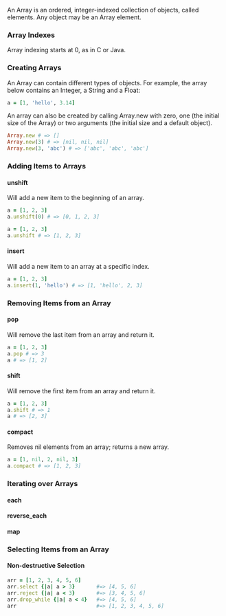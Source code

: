 An Array is an ordered, integer-indexed collection of objects, called elements. Any object may be an Array element.

### Array Indexes
Array indexing starts at 0, as in C or Java.

### Creating Arrays

An Array can contain different types of objects. For example, the array below contains an Integer, a String and a Float:
```ruby
a = [1, 'hello', 3.14]
``` 
An array can also be created by calling Array.new with zero, one (the initial size of the Array) or two arguments (the initial size and a default object).
```ruby
Array.new # => []
Array.new(3) # => [nil, nil, nil]
Array.new(3, 'abc') # => ['abc', 'abc', 'abc']
```

### Adding Items to Arrays

#### unshift 
Will add a new item to the beginning of an array.
```ruby
a = [1, 2, 3]
a.unshift(0) # => [0, 1, 2, 3]

a = [1, 2, 3]
a.unshift # => [1, 2, 3]
```

#### insert
Will add a new item to an array at a specific index.
```ruby
a = [1, 2, 3]
a.insert(1, 'hello') # => [1, 'hello', 2, 3]
```

### Removing Items from an Array
#### pop
Will remove the last item from an array and return it.
```ruby
a = [1, 2, 3]
a.pop # => 3
a # => [1, 2]
```

#### shift
Will remove the first item from an array and return it.
```ruby
a = [1, 2, 3]
a.shift # => 1
a # => [2, 3]
```

#### compact
Removes nil elements from an array; returns a new array.
```ruby
a = [1, nil, 2, nil, 3]
a.compact # => [1, 2, 3]
```

### Iterating over Arrays
#### each
#### reverse_each
#### map

### Selecting Items from an Array
#### Non-destructive Selection
```ruby
arr = [1, 2, 3, 4, 5, 6]
arr.select {|a| a > 3}       #=> [4, 5, 6]
arr.reject {|a| a < 3}       #=> [3, 4, 5, 6]
arr.drop_while {|a| a < 4}   #=> [4, 5, 6]
arr                          #=> [1, 2, 3, 4, 5, 6]
```
